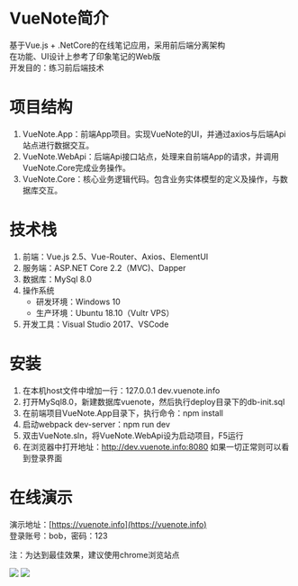 # VueNote简介
基于Vue.js + .NetCore的在线笔记应用，采用前后端分离架构  
在功能、UI设计上参考了印象笔记的Web版  
开发目的：练习前后端技术

# 项目结构
1. VueNote.App：前端App项目。实现VueNote的UI，并通过axios与后端Api站点进行数据交互。
2. VueNote.WebApi：后端Api接口站点，处理来自前端App的请求，并调用VueNote.Core完成业务操作。
3. VueNote.Core：核心业务逻辑代码。包含业务实体模型的定义及操作，与数据库交互。

# 技术栈
1. 前端：Vue.js 2.5、Vue-Router、Axios、ElementUI
2. 服务端：ASP.NET Core 2.2（MVC)、Dapper
3. 数据库：MySql 8.0
4. 操作系统  
    * 研发环境：Windows 10
    * 生产环境：Ubuntu 18.10（Vultr VPS）  
5. 开发工具：Visual Studio 2017、VSCode  

# 安装
1. 在本机host文件中增加一行：127.0.0.1 dev.vuenote.info
2. 打开MySql8.0，新建数据库vuenote，然后执行deploy目录下的db-init.sql
3. 在前端项目VueNote.App目录下，执行命令：npm install
4. 启动webpack dev-server：npm run dev
5. 双击VueNote.sln，将VueNote.WebApi设为启动项目，F5运行
6. 在浏览器中打开地址：http://dev.vuenote.info:8080 如果一切正常则可以看到登录界面

# 在线演示  
演示地址：[https://vuenote.info](https://vuenote.info)  
登录账号：bob，密码：123  

注：为达到最佳效果，建议使用chrome浏览站点  


<img src="https://i.loli.net/2019/06/09/5cfcfeb161e7b90837.png">  

<img src="https://i.loli.net/2019/06/09/5cfcfeb17e90048643.png">

